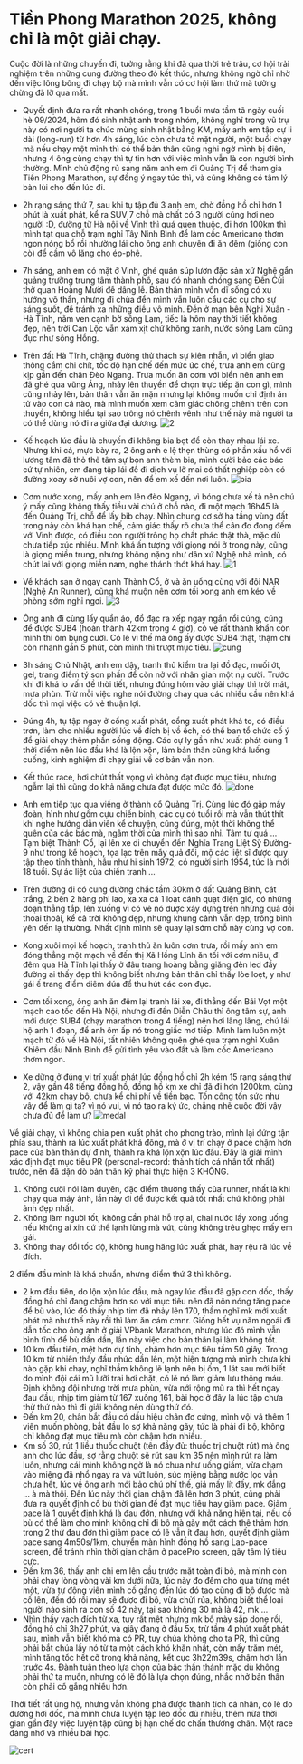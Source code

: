 # Tiền Phong Marathon 2025, không chỉ là một giải chạy.
Cuộc đời là những chuyến đi, tưởng rằng khi đã qua thời trẻ trâu, cơ hội trải nghiệm trên những cung đường theo đó kết thúc, nhưng không ngờ chỉ nhờ đến việc lông bông đi chạy bộ mà mình vẫn có cơ hội làm thứ mà tưởng chừng đã lỡ qua mất.

- Quyết định đưa ra rất nhanh chóng, trong 1 buổi mưa tầm tã ngày cuối hè 09/2024, hôm đó sinh nhật anh trong nhóm, không nghĩ trong vũ trụ này có nơi người ta chúc mừng sinh nhật bằng KM, mấy anh em tập cự li dài (long-run) từ hơn 4h sáng, lúc còn chưa tỏ mặt người, một buổi chạy mà nếu chạy một mình thì có thể bản thân cũng nghi ngờ mình bị điên, nhưng 4 ông cùng chạy thì tự tin hơn với việc mình vẫn là con người bình thường.
Mình chủ động rủ sang năm anh em đi Quảng Trị để tham gia Tiền Phong Marathon, sự đồng ý ngay tức thì, và cũng không có tâm lý bàn lùi cho đến lúc đi.

- 2h rạng sáng thứ 7, sau khi tụ tập đủ 3 anh em, chờ đồng hồ chỉ hơn 1 phút là xuất phát, kể ra SUV 7 chỗ mà chất có 3 người cũng hơi neo người :D, đường từ Hà nội về Vinh thì quá quen thuộc, đi hơn 100km thì mình tạt qua chỗ trạm nghỉ Tây Ninh Bình để làm cốc Americano thơm ngon nóng bổ rồi nhường lái cho ông anh chuyên đi ăn đêm (giống con cò) để cầm vô lăng cho ép-phê.

- 7h sáng, anh em có mặt ở Vinh, ghé quán súp lươn đặc sản xứ Nghệ gần quảng trường trung tâm thành phố, sau đó nhanh chóng sang Đền Củi thờ quan Hoàng Mười để dâng lễ. Bản thân mình vốn dĩ sống có xu hướng vô thần, nhưng đi chùa đền mình vẫn luôn cầu các cụ cho sự sáng suốt, để tránh xa những điều vô minh. Đền ở mạn bên Nghi Xuân - Hà Tĩnh, nằm ven cạnh bờ sông Lam, tiếc là hôm nay thời tiết không đẹp, nên trời Can Lộc vẫn xám xịt chứ không xanh, nước sông Lam cũng đục như sông Hồng.

- Trên đất Hà Tĩnh, chặng đường thử thách sự kiên nhẫn, vì biển giao thông cắm chi chít, tốc độ hạn chế đến mức ức chế, trưa anh em cũng kịp gần đến chân Đèo Ngang. Trưa muốn ăn cơm với biển nên anh em đã ghé qua vũng Áng, nhảy lên thuyền để chọn trực tiếp ăn con gì, mình cũng nhảy lên, bản thân vẫn ăn mặn nhưng lại không muốn chỉ định án tử vào con cá nào, mà mình muốn xem cảm giác chông chênh trên con thuyền, không hiểu tại sao trông nó chênh vênh như thế này mà người ta có thể dùng nó đi ra giữa đại dương.
![2](/assets/2025/04/2.JPEG)

- Kế hoạch lúc đầu là chuyến đi không bia bọt để còn thay nhau lái xe. Nhưng khi cá, mực bày ra, 2 ông anh e lệ thẹn thùng có phần xấu hổ với lương tâm đã thỏ thẻ tâm sự bọn anh thèm bia, mình cười bảo các bác cứ tự nhiên, em đang tập lái để đi dịch vụ lỡ mai có thất nghiệp còn có đường xoay sở nuôi vợ con, nên để em xế đến nơi luôn.
![bia](/assets/2025/04/bia.JPEG)

- Cơm nước xong, mấy anh em lên đèo Ngang, vì bóng chưa xế tà nên chú ý mấy cũng không thấy tiều vài chú ở chỗ nào, đi một mạch 16h45 là đến Quảng Trị, chỗ để lấy bib chạy. Nhìn chung cơ sở hạ tầng vùng đất trong này còn khá hạn chế, cảm giác thấy rõ chưa thể cân đo đong đếm với Vinh được, có điều con người trông họ chất phác thật thà, mặc dù chưa tiếp xúc nhiều. Mình khá ấn tượng với giọng nói ở trong này, cũng là giọng miền trung, nhưng không nặng như dân xứ Nghệ nhà mình, có chút lai với giọng miền nam, nghe thánh thót khá hay.
![1](/assets/2025/04/1.JPEG)

- Về khách sạn ở ngay cạnh Thành Cổ, ở và ăn uống cùng với đội NAR (Nghệ An Runner), cũng khá muộn nên cơm tối xong anh em kéo về phòng sớm nghỉ ngơi.
![3](/assets/2025/04/3.JPEG)

- Ông anh đi cùng lấy quần áo, đồ đạc ra xếp ngay ngắn rồi cúng, cúng để được SUB4 (hoàn thành 42km trong 4 giờ), có vẻ rất thành khẩn còn mình thì ôm bụng cười. Có lẽ vì thế mà ông ấy được SUB4 thật, thậm chí còn nhanh gần 5 phút, còn mình thì trượt mục tiêu.
![cung](/assets/2025/04/cung.JPEG)

- 3h sáng Chủ Nhật, anh em dậy, tranh thủ kiểm tra lại đồ đạc, muối ớt, gel, trang điểm tý son phấn để còn nở với nhân gian một nụ cười. Trước khi đi khá lo vấn đề thời tiết, nhưng đúng hôm vào giải chạy thì trời mát, mưa phùn. Trừ mỗi việc nghe nói đường chạy qua các nhiều cầu nên khá dốc thì mọi việc có vẻ thuận lợi.

- Đúng 4h, tụ tập ngay ở cổng xuất phát, cổng xuất phát khá to, có điều trơn, làm cho nhiều người lúc về đích bị vồ ếch, có thể ban tổ chức cố ý để giải chạy thêm phần sống động. Các cự ly gần như xuất phát cùng 1 thời điểm nên lúc đầu khá là lộn xộn, làm bản thân cũng khá luống cuống, kinh nghiệm đi chạy giải về cơ bản vẫn non.

- Kết thúc race, hơi chút thất vọng vì không đạt được mục tiêu, nhưng ngẫm lại thì cũng do khả năng chưa đạt được mức đó.
![done](/assets/2025/04/done.JPEG)

- Anh em tiếp tục qua viếng  ở thành cổ Quảng Trị. Cùng lúc đó gặp mấy đoàn, hình như gồm cựu chiến binh, các cụ có tuổi rồi mà vẫn thút thít khi nghe hướng dẫn viên kể chuyện, cũng đúng, một thời không thể quên của các bác mà, ngẫm thời của mình thì sao nhỉ. Tâm tư quá …
Tạm biệt Thành Cổ, lại lên xe di chuyển đến Nghĩa Trang Liệt Sỹ Đường-9 như trong kế hoạch, tọa lạc trên mấy quả đồi, mộ các liệt sĩ được quy tập theo tỉnh thành, hầu như hi sinh 1972, có người sinh 1954, tức là mới 18 tuổi. Sự ác liệt của chiến tranh …

- Trên đường đi có cung đường chắc tầm 30km ở đất Quảng Bình, cát trắng, 2 bên 2 hàng phi lao, xa xa cả 1 loạt cánh quạt điện gió, có những đoạn thẳng tắp, lên xuống vì có vẻ nó được xây dựng trên những quả đồi thoai thoải,  kể cả trời không đẹp, nhưng khung cảnh vẫn đẹp, trông bình yên đến lạ thường. Nhất định mình sẽ quay lại sớm chỗ này cùng vợ con.

- Xong xuôi mọi kế hoạch, tranh thủ ăn luôn cơm trưa, rồi mấy anh em đóng thẳng một mạch về đến thị Xã Hồng Lĩnh ăn tối với cơm niêu, đi đêm qua Hà Tĩnh lại thấy ở đâu trang hoàng bằng giăng đèn led đầy đường ai thấy đẹp thì không biết nhưng bản thân chỉ thấy lòe loẹt, y như gái ế trang điểm diêm dúa để thu hút các con đực.

- Cơm tối xong, ông anh ăn đêm lại tranh lái xe, đi thẳng đến Bãi Vọt một mạch cao tốc đến Hà Nội, nhưng đi đến Diễn Châu thì ông tâm sự, anh mới được SUB4 (chạy marathon trong 4 tiếng) nên hơi lâng lâng, chú lái hộ anh 1 đoạn, để anh ôm ấp nó trong giấc mơ tiếp. Mình làm luôn một mạch từ đó về Hà Nội, tất nhiên không quên ghé qua trạm nghỉ Xuân Khiêm đầu Ninh Bình để gửi tình yêu vào đất và làm cốc Americano thơm ngon.

- Xe dừng ở đúng vị trí xuất phát lúc đồng hồ chỉ 2h kém 15 rạng sáng thứ 2, vậy gần 48 tiếng đồng hồ, đồng hồ km xe chỉ đã đi hơn 1200km, cùng với 42km chạy bộ, chưa kể chi phí về tiền bạc. Tốn công tốn sức như vậy để làm gì ta? vì nó vui, vì nó tạo ra ký ức, chẳng nhẽ cuộc đời vậy chưa đủ để làm ư?
![medal](/assets/2025/04/medal.JPEG)


Về giải chạy, vì không chia pen xuất phát cho phong trào, mình lại đứng tận phía sau, thành ra lúc xuất phát khá đông, mà ở vị trí chạy ở pace chậm hơn pace của bản thân dự định, thành ra khá lộn xộn lúc đầu. Đây là giải mình xác định đạt mục tiêu PR (personal-record: thành tích cá nhân tốt nhất) trước, nên đã dặn dò bản thân kỹ phải thực hiện 3 KHÔNG.
1. Không cười nói làm duyên, đặc điểm thường thấy của runner, nhất là khi chạy qua máy ảnh, lần này đi để được kết quả tốt nhất chứ không phải ảnh đẹp nhất.
2. Không làm người tốt, không cần phải hỗ trợ ai, chai nước lấy xong uống nếu không ai xin cứ thế lạnh lùng mà vứt, cũng không trêu ghẹo mấy em gái.
3. Không thay đổi tốc độ, không hung hăng lúc xuất phát, hay rệu rã lúc về đích.

2 điểm đầu mình là khá chuẩn, nhưng điểm thứ 3 thì không.
- 2 km đầu tiên, do lộn xộn lúc đầu, mà ngay lúc đầu đã gặp con dốc, thấy đồng hồ chỉ đang chậm hơn so với mục tiêu nên đã nôn nóng tăng pace để bù vào, lúc đó thấy nhịp tim đã nhảy lên 170, thầm nghĩ mk mới xuất phát mà như thế này rồi thì làm ăn cám cmnr. Giống hết vụ năm ngoái đi dẫn tốc cho ông anh ở giải VPbank Marathon, nhưng lúc đó mình vẫn bình tĩnh để bù dần dần, lần này việc cho bản thân lại làm không tốt.
- 10 km đầu tiên, mệt hơn dự tính, chậm hơn mục tiêu tầm 50 giây. Trong 10 km từ nhiên thấy đầu nhức dần lên, một hiện tượng mà mình chưa khi nào gặp khi chạy, nghĩ thầm không lẽ lạnh nên bị ốm, 1 lát sau mới biết do mình đội cái mũ lưỡi trai hơi chặt, có lẽ nó làm giảm lưu thông máu. Định không đội nhưng trời mưa phùn, vừa nới rộng mũ ra thì hết ngay đau đầu, nhịp tim giảm từ 167 xuống 161, bài học ở đây là lúc tập chưa thử thứ nào thì đi giải không nên dùng thứ đó.
- Đến km 20, chân bắt đầu có dấu hiệu chân đơ cứng, mình vội vã thêm 1 viên muốn phòng, bắt đầu lo sợ khả năng gãy, tức là phải đi bộ, không chỉ không đạt mục tiêu mà còn chậm hơn nhiều.
- Km số 30, rút 1 liều thuốc chuột (tên đầy đủ: thuốc trị chuột rút) mà ông anh cho lúc đầu, sợ rằng chuột sẽ rút sau km 35 nên mình rút ra làm luôn, nhưng cái mình không ngờ là nó chua như uống giấm, vừa chạm vào miệng đã nhổ ngay ra và vứt luôn, súc miệng bằng nước lọc vẫn chưa hết, lúc về ông anh mới bảo chú phí thế, giá mấy lít đấy, mk đắng … à mà thôi. Đến lúc này thời gian chậm đã lên hơn 3 phút, cũng phải đưa ra quyết định cố bù thời gian để đạt mục tiêu hay giảm pace. Giảm pace là 1 quyết định khá là đau đớn, nhưng với khả năng hiện tại, nếu cố bù có thể làm cho mình không chỉ đi bộ mà gãy một cách thê thảm hơn, trong 2 thứ đau đớn thì giảm pace có lẽ vẫn ít đau hơn, quyết định giảm pace sang 4m50s/1km, chuyển màn hình đồng hồ sang Lap-pace screen, để tránh nhìn thời gian chậm ở pacePro screen, gây tâm lý tiêu cực.
- Đến km 36, thấy anh chị em lên cầu trước mặt toàn đi bộ, mà mình còn phải chạy lòng vòng vài km dưới nữa, lúc này đo đếm cho qua từng mét một, vừa tự động viên mình cố gắng đến lúc đó tao cũng đi bộ được mà cố lên, đến đó rồi mày sẽ được đi bộ, vừa chửi rủa, không biết thể loại người nào sinh ra con số 42 này, tại sao không 30 mà là 42, mk …
- Nhìn thấy vạch đích từ xa, tuy rất mệt nhưng mk bố mày sắp done rồi, đồng hồ chỉ 3h27 phút, và giây đang ở đầu 5x, trừ tầm 4 phút xuất phát sau, mình vẫn biết khó mà có PR, tuy chúa không cho ta PR, thì cũng phải bắt chúa lấy nó từ ta một cách khó khăn nhất, còn mấy trăm mét, mình tăng tốc hết cỡ trong khả năng, kết cục 3h22m39s, chậm hơn lần trước 4s. Đành tuân theo lựa chọn của bậc thần thánh mặc dù không phải thứ ta muốn, nhưng có lẽ đó là lựa chọn đúng, nhắc nhở bản thân còn phải cố gắng nhiều hơn.

Thời tiết rất ủng hộ, nhưng vẫn không phá được thành tích cá nhân, có lẽ do đường hơi dốc, mà mình chưa luyện tập leo dốc đủ nhiều, thêm nữa thời gian gần đây việc luyện tập cũng bị hạn chế do chấn thương chân. 
Một race đáng nhớ và nhiều bài học.

![cert](/assets/2025/04/cert.jpg)
